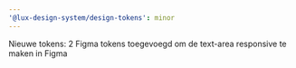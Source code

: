 ```yaml
---
'@lux-design-system/design-tokens': minor
---
```


Nieuwe tokens: 2 Figma tokens toegevoegd om de text-area responsive te maken in Figma
